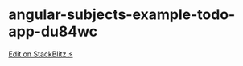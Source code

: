 # angular-subjects-example-todo-app-du84wc

[Edit on StackBlitz ⚡️](https://stackblitz.com/edit/angular-subjects-example-todo-app-du84wc)